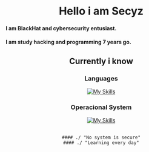 <div align="center">
<h1>Hello i am Secyz</h1>
</div>

#### I am BlackHat and cybersecurity entusiast.

#### I am study hacking and programming 7 years go.

##

<div align="center">
<h2>Currently i know</h2>
  
  ### Languages
  
  [![My Skills](https://skillicons.dev/icons?i=js,nodejs,python,ruby,php,perl,bash,lua,java,rust,cs,c,cpp,mysql,postgres&theme=dark)](https://skillicons.dev)
  
  ### Operacional System
  
  [![My Skills](https://skillicons.dev/icons?i=linux&theme=dark)](https://skillicons.dev)
  
  
  ##
  
  <div>
  
    #### ./ "No system is secure"
    #### ./ "Learning every day"
  
  </div>
  
  
  
  

</div>
